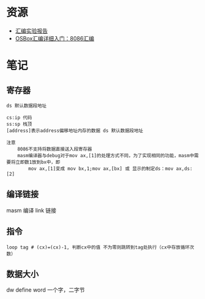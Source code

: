 # 资源
* [汇编实验报告](http://m.dongjinxudianchi.com/ztnews/kghfdh9d8kaadh898b8ahlej.html)
* [OSBox汇编详细入门：8086汇编](http://feichashao.com/dosbox_basic_tutorial/)
# 笔记
## 寄存器

```
ds 默认数据段地址
```
```
cs:ip 代码
ss:sp 栈顶
[address]表示address偏移地址内存的数据 ds 默认数据段地址
```
```
注意
	8086不支持将数据直接送入段寄存器
	masm编译器与debug对于mov ax,[1]的处理方式不同，为了实现相同的功能，masm中需要将立即数1放到bx中，即
		mov ax,[1]变成 mov bx,1;mov ax,[bx] 或 显示的制定ds：mov ax,ds:[2]
```

## 编译链接
masm	编译
link	链接

## 指令
```
loop tag # (cx)=(cx)-1, 判断cx中的值 不为零则跳转到tag处执行（cx中存放循环次数）
```
## 数据大小
dw define word 一个字，二字节

